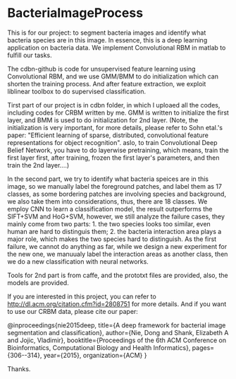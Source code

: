 # BacteriaImageProcess
This is for our project: to segment bacteria images and identify what bacteria species are in this image. In essence, this is a deep learning application on bacteria data. We implement Convolutional RBM in matlab to fulfill our tasks. 

The cdbn-github is code for unsupervised feature learning using Convolutional RBM, and we use GMM/BMM to do initialization which can
shorten the training process. And after feature extraction, we exploit liblinear toolbox to do supervised classification.

Tirst part of our project is in cdbn folder, in which I uploaed all the codes, including codes for CRBM written by me. GMM is written to initialize the first layer, and BMM is used to do initialization for 2nd layer. (Note, the initialization is very important, for more details, please refer to Sohn etal.'s paper: "Efficient learning of sparse, distributed, convolutional feature representations for object recognition". aslo, to train Convolutional Deep Belief Network, you have to do layerwise pretraining, which means, train the first layer first, after training, frozen the first layer's parameters, and then train the 2nd layer....)

In the second part, we try to identify what bacteria speices are in this image, so we manually label the foreground patches, and label them as 17 classes, as some bordering patches are involving species and background, we also take them into considerations, thus, there are 18 classes. We employ CNN to learn a classification model, the result outperforms the SIFT+SVM and HoG+SVM, however, we still analyze the failure cases, they mainly come from two parts: 1. the two species looks too similar, even human are hard to distinguis them; 2. the bacteria interaction area plays a major role, which makes the two species hard to distinguish. As the first failure, we cannot do anything as far, while we design a new experiment for the new one, we manuualy label the interaction areas as another class, then we do a new classification with neural networks.

Tools for 2nd part is from caffe, and the prototxt files are provided, also, the models are provided.

If you are interested in this project, you can refer to http://dl.acm.org/citation.cfm?id=2808751 for more details. And if you want to use our CRBM data, please cite our paper:

@inproceedings{nie2015deep,
  title={A deep framework for bacterial image segmentation and classification},
  author={Nie, Dong and Shank, Elizabeth A and Jojic, Vladimir},
  booktitle={Proceedings of the 6th ACM Conference on Bioinformatics, Computational Biology and Health Informatics},
  pages={306--314},
  year={2015},
  organization={ACM}
}

Thanks.
